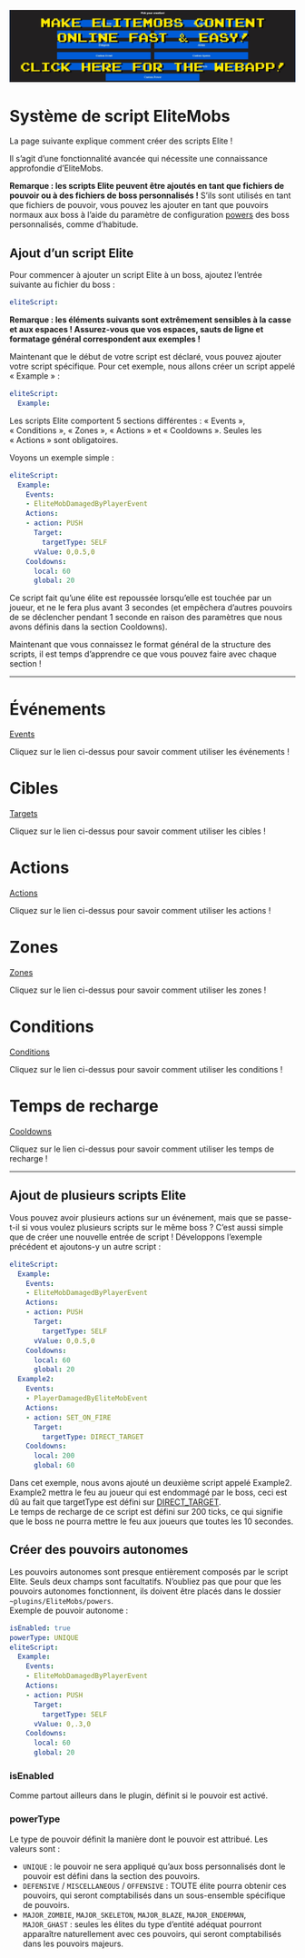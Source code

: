 [![webapp_banner.jpg](../../../img/wiki/webapp_banner.jpg)](https://magmaguy.com/webapp/webapp.html)

# Système de script EliteMobs

La page suivante explique comment créer des scripts Elite !

Il s’agit d’une fonctionnalité avancée qui nécessite une connaissance approfondie d’EliteMobs.

**Remarque : les scripts Elite peuvent être ajoutés en tant que fichiers de pouvoir ou à des fichiers de boss personnalisés !** S’ils sont utilisés en tant que fichiers de pouvoir, vous pouvez les ajouter en tant que pouvoirs normaux aux boss à l’aide du paramètre de configuration [powers]($language$/elitemobs/creating_bosses.md&section=powers) des boss personnalisés, comme d’habitude.

## Ajout d’un script Elite

Pour commencer à ajouter un script Elite à un boss, ajoutez l’entrée suivante au fichier du boss :

```yml
eliteScript:
```

**Remarque : les éléments suivants sont extrêmement sensibles à la casse et aux espaces ! Assurez-vous que vos espaces, sauts de ligne et formatage général correspondent aux exemples !**

Maintenant que le début de votre script est déclaré, vous pouvez ajouter votre script spécifique. Pour cet exemple, nous allons créer un script appelé « Example » :

```yml
eliteScript:
  Example:
```

Les scripts Elite comportent 5 sections différentes : « Events », « Conditions », « Zones », « Actions » et « Cooldowns ». Seules les « Actions » sont obligatoires.

Voyons un exemple simple :

```yml
eliteScript:
  Example:
    Events:
    - EliteMobDamagedByPlayerEvent
    Actions:
    - action: PUSH
      Target:
        targetType: SELF
      vValue: 0,0.5,0
    Cooldowns:
      local: 60
      global: 20
```

Ce script fait qu’une élite est repoussée lorsqu’elle est touchée par un joueur, et ne le fera plus avant 3 secondes (et empêchera d’autres pouvoirs de se déclencher pendant 1 seconde en raison des paramètres que nous avons définis dans la section Cooldowns).

Maintenant que vous connaissez le format général de la structure des scripts, il est temps d’apprendre ce que vous pouvez faire avec chaque section !

----

# Événements

[Events]($language$/elitemobs/elitescript_events.md)

Cliquez sur le lien ci-dessus pour savoir comment utiliser les événements !

# Cibles

[Targets]($language$/elitemobs/elitescript_targets.md)

Cliquez sur le lien ci-dessus pour savoir comment utiliser les cibles !

# Actions

[Actions]($language$/elitemobs/elitescript_actions.md)

Cliquez sur le lien ci-dessus pour savoir comment utiliser les actions !

# Zones

[Zones]($language$/elitemobs/elitescript_zones.md)

Cliquez sur le lien ci-dessus pour savoir comment utiliser les zones !

# Conditions

[Conditions]($language$/elitemobs/elitescript_conditions.md)

Cliquez sur le lien ci-dessus pour savoir comment utiliser les conditions !

# Temps de recharge

[Cooldowns]($language$/elitemobs/elitescript_cooldowns.md)

Cliquez sur le lien ci-dessus pour savoir comment utiliser les temps de recharge !

----

## Ajout de plusieurs scripts Elite

Vous pouvez avoir plusieurs actions sur un événement, mais que se passe-t-il si vous voulez plusieurs scripts sur le même boss ? C’est aussi simple que de créer une nouvelle entrée de script ! Développons l’exemple précédent et ajoutons-y un autre script :

```yml
eliteScript:
  Example:
    Events:
    - EliteMobDamagedByPlayerEvent
    Actions:
    - action: PUSH
      Target:
        targetType: SELF
      vValue: 0,0.5,0
    Cooldowns:
      local: 60
      global: 20
  Example2:
    Events:
    - PlayerDamagedByEliteMobEvent
    Actions:
    - action: SET_ON_FIRE
      Target:
        targetType: DIRECT_TARGET
    Cooldowns:
      local: 200
      global: 60
```
Dans cet exemple, nous avons ajouté un deuxième script appelé Example2. Example2 mettra le feu au joueur qui est endommagé par le boss, ceci est dû au fait que targetType est défini sur [DIRECT_TARGET]($language$/elitemobs/elitescript_targets.md&section=target-types). </br>Le temps de recharge de ce script est défini sur 200 ticks, ce qui signifie que le boss ne pourra mettre le feu aux joueurs que toutes les 10 secondes.

## Créer des pouvoirs autonomes

Les pouvoirs autonomes sont presque entièrement composés par le script Elite. Seuls deux champs sont facultatifs. N’oubliez pas que pour que les pouvoirs autonomes fonctionnent, ils doivent être placés dans le dossier `~plugins/EliteMobs/powers`. </br>Exemple de pouvoir autonome :

```yml
isEnabled: true
powerType: UNIQUE
eliteScript:
  Example:
    Events:
    - EliteMobDamagedByPlayerEvent
    Actions:
    - action: PUSH
      Target:
        targetType: SELF
      vValue: 0,.3,0
    Cooldowns:
      local: 60
      global: 20
```

### isEnabled

Comme partout ailleurs dans le plugin, définit si le pouvoir est activé.

### powerType

Le type de pouvoir définit la manière dont le pouvoir est attribué. Les valeurs sont :

- `UNIQUE` : le pouvoir ne sera appliqué qu’aux boss personnalisés dont le pouvoir est défini dans la section des pouvoirs.
- `DEFENSIVE` / `MISCELLANEOUS` / `OFFENSIVE` : TOUTE élite pourra obtenir ces pouvoirs, qui seront comptabilisés dans un sous-ensemble spécifique de pouvoirs.
- `MAJOR_ZOMBIE`, `MAJOR_SKELETON`, `MAJOR_BLAZE`, `MAJOR_ENDERMAN`, `MAJOR_GHAST` : seules les élites du type d’entité adéquat pourront apparaître naturellement avec ces pouvoirs, qui seront comptabilisés dans les pouvoirs majeurs.

